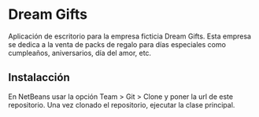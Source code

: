 # Dream Gifts
Aplicación de escritorio para la empresa ficticia Dream Gifts. Esta  empresa se dedica a la venta de packs de regalo para días especiales como cumpleaños, aniversarios, día del amor, etc.

## Instalacción
En NetBeans usar la opción Team > Git > Clone y poner la url de este repositorio. Una vez clonado el repositorio, ejecutar la clase principal.